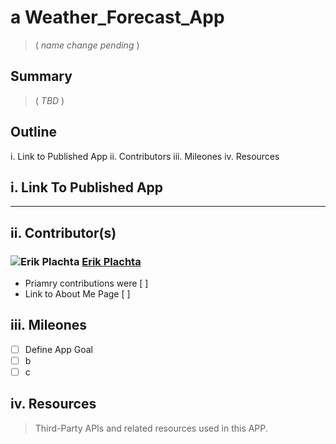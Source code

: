 # a Weather_Forecast_App
> ( *name change pending* )

## Summary 

> ( *TBD* )
## Outline

i. Link to Published App
ii. Contributors
iii. Mileones
iv. Resources

## i. Link To Published App

---

## ii. Contributor(s)

### ![Erik Plachta](https://s.gravatar.com/avatar/cde2e5381aa5e6d8d0220c46edee8f88?s=30) [Erik Plachta](www.github.com/erikplachta)

- Priamry contributions were [ ]
- Link to About Me Page [ ]


## iii. Mileones

- [ ] Define App Goal
- [ ] b
- [ ] c

## iv. Resources

> Third-Party APIs and related resources used in this APP.
